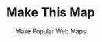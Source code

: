 ---
layout: course
title: "Make This Map"
id: "07-make-this-map"
subtitle: Make Popular Web Maps
categories: Basic
tag: design
time: 30 minutes
description_short: This series of lessons walks you through how to make popular maps seen on the web.
description_long: There are many popular maps on the web that are made over and over again with only slight variations in styling or the original data source. This series of lessons shows you how to get started with these popular maps so you can get going quickly.
prerequisite:
    - Basic experience using CartoDB
    - A modern browser like Chrome, Firefox, or Safari
    - Reliable Internet access
    - A desire to learn!
published: true
vizjson: "https://documentation.cartodb.com/api/v2_1/viz/9333ec12-84bb-11e4-b367-0e9d821ea90d/viz.json"
mailchimp_id: eb9ddf4108
---